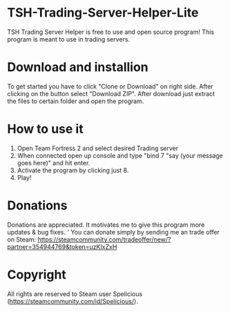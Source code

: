 # TSH-Trading-Server-Helper-Lite
TSH Trading Server Helper is free to use and open source program! This program is meant to use in trading servers.

# Download and installion
To get started you have to click "Clone or Download" on right side. After clicking on the button select "Download ZIP". After download just extract the files to certain folder and open the program.

# How to use it
1. Open Team Fortress 2 and select desired Trading server
2. When connected open up console and type "bind 7 "say (your message goes here)" and hit enter.
3. Activate the program by clicking just 8.
4. Play!

# Donations
Donations are appreciated. It motivates me to give this program more updates & bug fixes. '
You can donate simply by sending me an trade offer on Steam: https://steamcommunity.com/tradeoffer/new/?partner=354944769&token=uzKIxZxH

# Copyright
All rights are reserved to Steam user Spelicious (https://steamcommunity.com/id/Spelicious/).
